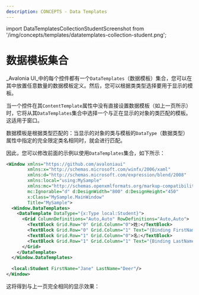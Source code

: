 ```yaml
---
description: CONCEPTS - Data Templates
---
```


import DataTemplatesCollectionStudentScreenshot from '/img/concepts/templates/datatemplates-collection-student.png';

# 数据模板集合

_Avalonia UI_中的每个控件都有一个`DataTemplates`（数据模板）集合，您可以在其中放置任意数量的数据模板定义。然后，您可以根据类类型选择要用于显示的模板。 

当一个控件在其`ContentTemplate`属性中没有直接设置数据模板（如上一页所示）时，它将从其`DataTemplates`集合中选择一个与正在显示的对象的类匹配的模板。这适用于窗口。

数据模板是根据类型匹配的：当显示的对象的类与模板的`DataType`（数据类型）属性中指定的完全限定类名相同时，就会进行匹配。

因此，您可以修改前面的示例以使用`DataTemplates`集合，如下所示：

```xml
<Window xmlns="https://github.com/avaloniaui"
        xmlns:x="http://schemas.microsoft.com/winfx/2006/xaml"
        xmlns:d="http://schemas.microsoft.com/expression/blend/2008"
        xmlns:local="using:MySample"
        xmlns:mc="http://schemas.openxmlformats.org/markup-compatibility/2006"
        mc:Ignorable="d" d:DesignWidth="800" d:DesignHeight="450"
        x:Class="MySample.MainWindow"
        Title="MySample">
  <Window.DataTemplates>
    <DataTemplate DataType="{x:Type local:Student}">
      <Grid ColumnDefinitions="Auto,Auto" RowDefinitions="Auto,Auto">
        <TextBlock Grid.Row="0" Grid.Column="0">姓:</TextBlock>
        <TextBlock Grid.Row="0" Grid.Column="1" Text="{Binding FirstName}"/>
        <TextBlock Grid.Row="1" Grid.Column="0">名:</TextBlock>
        <TextBlock Grid.Row="1" Grid.Column="1" Text="{Binding LastName}"/>
      </Grid>
    </DataTemplate>
  </Window.DataTemplates>
  
  <local:Student FirstName="Jane" LastName="Deer"/>
</Window>
```

这将得到与上一页完全相同的显示效果：

<img src={DataTemplatesCollectionStudentScreenshot} alt=""/>

